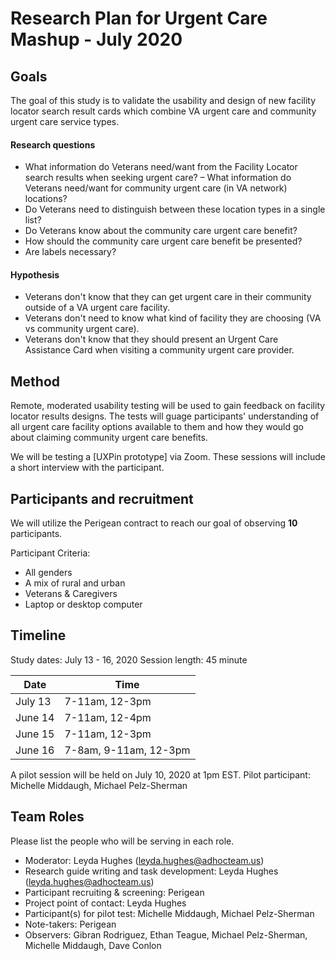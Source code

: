 
# Research Plan for Urgent Care Mashup - July 2020

## Goals
The goal of this study is to validate the usability and design of new facility locator search result cards which combine VA urgent care and community urgent care service types.

#### Research questions
- What information do Veterans need/want from the Facility Locator search results when seeking urgent care?
– What information do Veterans need/want for community urgent care (in VA network) locations?
- Do Veterans need to distinguish between these location types in a single list?
- Do Veterans know about the community care urgent care benefit?
- How should the community care urgent care benefit be presented? 
- Are labels necessary? 

#### Hypothesis 
- Veterans don't know that they can get urgent care in their community outside of a VA urgent care facility.
- Veterans don't need to know what kind of facility they are choosing (VA vs community urgent care).
- Veterans don't know that they should present an Urgent Care Assistance Card when visiting a community urgent care provider. 

## Method

Remote, moderated usability testing will be used to gain feedback on facility locator results designs. The tests will guage participants' understanding of all urgent care facility options available to them and how they would go about claiming community urgent care benefits.

We will be testing a [UXPin prototype] via Zoom. These sessions will include a short interview with the participant.

## Participants and recruitment

We will utilize the Perigean contract to reach our goal of observing **10** participants.

Participant Criteria:

- All genders
- A mix of rural and urban
- Veterans & Caregivers
- Laptop or desktop computer

## Timeline

Study dates: July 13 - 16, 2020
Session length: 45 minute

Date | Time
-----|-------
July 13 | 7-11am, 12-3pm
June 14 | 7-11am, 12-4pm
June 15 | 7-11am, 12-3pm
June 16 | 7-8am, 9-11am, 12-3pm

A pilot session will be held on July 10, 2020 at 1pm EST.
Pilot participant: Michelle Middaugh, Michael Pelz-Sherman

## Team Roles	
Please list the people who will be serving in each role. 
- Moderator: Leyda Hughes (leyda.hughes@adhocteam.us)
- Research guide writing and task development: Leyda Hughes (leyda.hughes@adhocteam.us)
- Participant recruiting & screening: Perigean
- Project point of contact: Leyda Hughes	
- Participant(s) for pilot test: Michelle Middaugh, Michael Pelz-Sherman
- Note-takers: Perigean 
- Observers: Gibran Rodriguez, Ethan Teague, Michael Pelz-Sherman, Michelle Middaugh, Dave Conlon
